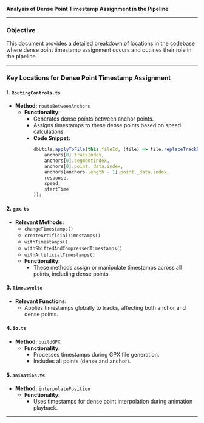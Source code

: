 **Analysis of Dense Point Timestamp Assignment in the Pipeline**

---

### **Objective**

This document provides a detailed breakdown of locations in the codebase where dense point timestamp assignment occurs and outlines their role in the pipeline.

---

### **Key Locations for Dense Point Timestamp Assignment**

#### **1. `RoutingControls.ts`**

- **Method:** `routeBetweenAnchors`
  - **Functionality:**
    - Generates dense points between anchor points.
    - Assigns timestamps to these dense points based on speed calculations.
    - **Code Snippet:**
      ```typescript
      dbUtils.applyToFile(this.fileId, (file) => file.replaceTrackPoints(
          anchors[0].trackIndex,
          anchors[0].segmentIndex,
          anchors[0].point._data.index,
          anchors[anchors.length - 1].point._data.index,
          response,
          speed,
          startTime
      ));
      ```

#### **2. `gpx.ts`**

- **Relevant Methods:**
  - `changeTimestamps()`
  - `createArtificialTimestamps()`
  - `withTimestamps()`
  - `withShiftedAndCompressedTimestamps()`
  - `withArtificialTimestamps()`
  - **Functionality:**
    - These methods assign or manipulate timestamps across all points, including dense points.

#### **3. `Time.svelte`**

- **Relevant Functions:**
  - Applies timestamps globally to tracks, affecting both anchor and dense points.

#### **4. `io.ts`**

- **Method:** `buildGPX`
  - **Functionality:**
    - Processes timestamps during GPX file generation.
    - Includes all points (dense and anchor).

#### **5. `animation.ts`**

- **Method:** `interpolatePosition`
  - **Functionality:**
    - Uses timestamps for dense point interpolation during animation playback.

---

